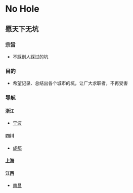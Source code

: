 # No Hole

## 愿天下无坑

### 宗旨

* 不踩别人踩过的坑

### 目的

* 希望记录、总结出各个城市的坑，让广大求职者，不再受害

### 导航

#### 浙江

* [宁波](./city/ZheJiang/Ninbo/Ningbo.md)  

#### 四川

* [成都](./city/Sichuan/Chengdu/Chengdu.md)  

#### [上海](./city/Shanghai/Shanghai.md)

#### 江西

* [南昌](./city/Jiangxi/Nanchang/Nanchang.md)



